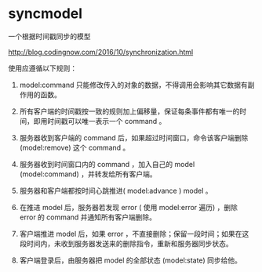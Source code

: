# syncmodel
一个根据时间戳同步的模型

http://blog.codingnow.com/2016/10/synchronization.html

使用应遵循以下规则：

1. model:command 只能修改传入的对象的数据，不得调用会影响其它数据有副作用的函数。

2. 所有客户端的时间戳按一致的规则加上偏移量，保证每条事件都有唯一的时间，即用时间戳可以唯一表示一个 command 。

3. 服务器收到客户端的 command 后，如果超过时间窗口，命令该客户端删除 (model:remove) 这个 command 。

4. 服务器收到时间窗口内的 command ，加入自己的 model (model:command) ，并转发给所有客户端。

5. 服务器和客户端都按时间心跳推进( model:advance ) model 。

6. 在推进 model 后，服务器若发现 error ( 使用 model:error 遍历) ，删除 error 的 command 并通知所有客户端删除。

7. 客户端推进 model 后，如果 error ，不直接删除；保留一段时间；如果在这段时间内，未收到服务器发送来的删除指令，重新和服务器同步状态。

8. 客户端登录后，由服务器把 model 的全部状态 (model:state) 同步给他。
